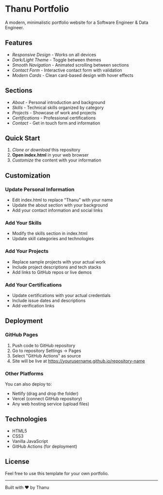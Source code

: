 # Thanu Portfolio

A modern, minimalistic portfolio website for a Software Engineer & Data Engineer.

## Features

- *Responsive Design* - Works on all devices
- *Dark/Light Theme* - Toggle between themes
- *Smooth Navigation* - Animated scrolling between sections
- *Contact Form* - Interactive contact form with validation
- *Modern Cards* - Clean card-based design with hover effects

## Sections

- *About* - Personal introduction and background
- *Skills* - Technical skills organized by category
- *Projects* - Showcase of work and projects
- *Certifications* - Professional certifications
- *Contact* - Get in touch form and information

## Quick Start

1. *Clone or download* this repository
2. **Open index.html** in your web browser
3. *Customize* the content with your information

## Customization

### Update Personal Information
- Edit index.html to replace "Thanu" with your name
- Update the about section with your background
- Add your contact information and social links

### Add Your Skills
- Modify the skills section in index.html
- Update skill categories and technologies

### Add Your Projects
- Replace sample projects with your actual work
- Include project descriptions and tech stacks
- Add links to GitHub repos or live demos

### Add Your Certifications
- Update certifications with your actual credentials
- Include issue dates and descriptions
- Add verification links

## Deployment

### GitHub Pages
1. Push code to GitHub repository
2. Go to repository Settings → Pages
3. Select "GitHub Actions" as source
4. Site will be live at https://yourusername.github.io/repository-name

### Other Platforms
You can also deploy to:
- Netlify (drag and drop the folder)
- Vercel (connect GitHub repository)
- Any web hosting service (upload files)

## Technologies

- HTML5
- CSS3
- Vanilla JavaScript
- GitHub Actions (for deployment)

## License

Feel free to use this template for your own portfolio.

---

Built with ❤ by Thanu